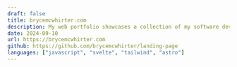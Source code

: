 ```yaml
---
draft: false
title: brycemcwhirter.com
description: My web portfolio showcases a collection of my software development projects, built using modern technologies such as Svelte.js for the front-end, Tailwind CSS for styling, and deployed with continuous integration and deployment tools like GitHub Actions and Netlify.
date: 2024-09-10
url: https://brycemcwhirter.com
github: https://github.com/brycemcwhirter/landing-page
languages: ["javascript", "svelte", "tailwind", "astro"]
---
```

